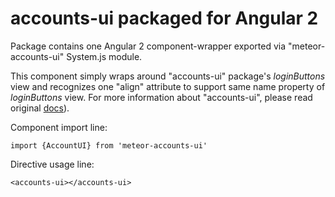 # accounts-ui packaged for Angular 2
Package contains one Angular 2 component-wrapper exported via "meteor-accounts-ui" System.js module.

This component simply wraps around "accounts-ui" package's _loginButtons_ view and recognizes one "align" attribute to support same name property of _loginButtons_ view. For more information about "accounts-ui", please read original [docs](https://atmospherejs.com/meteor/accounts-ui)).

Component import line:

    import {AccountUI} from 'meteor-accounts-ui'
  
Directive usage line:
  
    <accounts-ui></accounts-ui>
